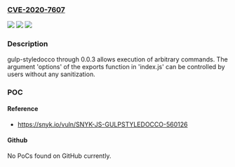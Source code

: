### [CVE-2020-7607](https://cve.mitre.org/cgi-bin/cvename.cgi?name=CVE-2020-7607)
![](https://img.shields.io/static/v1?label=Product&message=gulp-styledocco&color=blue)
![](https://img.shields.io/static/v1?label=Version&message=n%2Fa&color=blue)
![](https://img.shields.io/static/v1?label=Vulnerability&message=Command%20Injection&color=brighgreen)

### Description

gulp-styledocco through 0.0.3 allows execution of arbitrary commands. The argument 'options' of the exports function in 'index.js' can be controlled by users without any sanitization.

### POC

#### Reference
- https://snyk.io/vuln/SNYK-JS-GULPSTYLEDOCCO-560126

#### Github
No PoCs found on GitHub currently.

